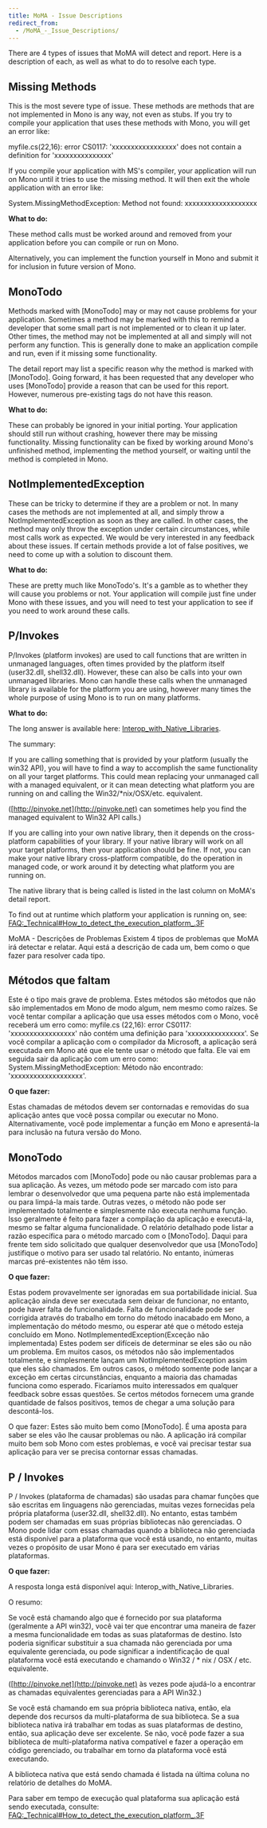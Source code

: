 ```yaml
---
title: MoMA - Issue Descriptions
redirect_from:
  - /MoMA_-_Issue_Descriptions/
---
```


There are 4 types of issues that MoMA will detect and report. Here is a description of each, as well as what to do to resolve each type.

Missing Methods
---------------

This is the most severe type of issue. These methods are methods that are not implemented in Mono is any way, not even as stubs. If you try to compile your application that uses these methods with Mono, you will get an error like:

myfile.cs(22,16): error CS0117: 'xxxxxxxxxxxxxxxxx' does not contain a definition for 'xxxxxxxxxxxxxxx'

If you compile your application with MS's compiler, your application will run on Mono until it tries to use the missing method. It will then exit the whole application with an error like:

System.MissingMethodException: Method not found: xxxxxxxxxxxxxxxxxxx

**What to do:**

These method calls must be worked around and removed from your application before you can compile or run on Mono.

Alternatively, you can implement the function yourself in Mono and submit it for inclusion in future version of Mono.

MonoTodo
--------

Methods marked with [MonoTodo] may or may not cause problems for your application. Sometimes a method may be marked with this to remind a developer that some small part is not implemented or to clean it up later. Other times, the method may not be implemented at all and simply will not perform any function. This is generally done to make an application compile and run, even if it missing some functionality.

The detail report may list a specific reason why the method is marked with [MonoTodo]. Going forward, it has been requested that any developer who uses [MonoTodo] provide a reason that can be used for this report. However, numerous pre-existing tags do not have this reason.

**What to do:**

These can probably be ignored in your initial porting. Your application should still run without crashing, however there may be missing functionality. Missing functionality can be fixed by working around Mono's unfinished method, implementing the method yourself, or waiting until the method is completed in Mono.

NotImplementedException
-----------------------

These can be tricky to determine if they are a problem or not. In many cases the methods are not implemented at all, and simply throw a NotImplementedException as soon as they are called. In other cases, the method may only throw the exception under certain circumstances, while most calls work as expected. We would be very interested in any feedback about these issues. If certain methods provide a lot of false positives, we need to come up with a solution to discount them.

**What to do:**

These are pretty much like MonoTodo's. It's a gamble as to whether they will cause you problems or not. Your application will compile just fine under Mono with these issues, and you will need to test your application to see if you need to work around these calls.

P/Invokes
---------

P/Invokes (platform invokes) are used to call functions that are written in unmanaged languages, often times provided by the platform itself (user32.dll, shell32.dll). However, these can also be calls into your own unmanaged libraries. Mono can handle these calls when the unmanaged library is available for the platform you are using, however many times the whole purpose of using Mono is to run on many platforms.

**What to do:**

The long answer is available here: [Interop_with_Native_Libraries](/docs/advanced/pinvoke/).

The summary:

If you are calling something that is provided by your platform (usually the win32 API), you will have to find a way to accomplish the same functionality on all your target platforms. This could mean replacing your unmanaged call with a managed equivalent, or it can mean detecting what platform you are running on and calling the Win32/\*nix/OSX/etc. equivalent.

([http://pinvoke.net](http://pinvoke.net) can sometimes help you find the managed equivalent to Win32 API calls.)

If you are calling into your own native library, then it depends on the cross-platform capabilities of your library. If your native library will work on all your target platforms, then your application should be fine. If not, you can make your native library cross-platform compatible, do the operation in managed code, or work around it by detecting what platform you are running on.

The native library that is being called is listed in the last column on MoMA's detail report.

To find out at runtime which platform your application is running on, see: [FAQ:\_Technical#How\_to\_detect\_the\_execution_platform\_.3F](/docs/faq/technical/)


MoMA - Descrições de Problemas
Existem 4 tipos de problemas que MoMA irá detectar e relatar. Aqui está a descrição de cada um, bem como o que fazer para resolver cada tipo.

Métodos que faltam
------------------

Este é o tipo mais grave de problema. Estes métodos são métodos que não são implementados em Mono de modo algum, nem mesmo como raízes. Se você tentar compilar a aplicação que usa esses métodos com o Mono, você receberá um erro como:
myfile.cs (22,16): error CS0117: 'xxxxxxxxxxxxxxxxx' não contém uma definição para 'xxxxxxxxxxxxxxx'.
Se você compilar a aplicação com o compilador da Microsoft, a aplicação será executada em Mono até que ele tente usar o método que falta. Ele vai em seguida sair da aplicação com um erro como:
System.MissingMethodException: Método não encontrado: 'xxxxxxxxxxxxxxxxxxx'.

**O que fazer:**

Estas chamadas de métodos devem ser contornadas e removidas do sua aplicação antes que você possa compilar ou executar no Mono.
Alternativamente, você pode implementar a função em Mono e apresentá-la para inclusão na futura versão do Mono.

MonoTodo
--------

Métodos marcados com [MonoTodo] pode ou não causar problemas para a sua aplicação. Às vezes, um método pode ser marcado com isto para lembrar o desenvolvedor que uma pequena parte não está implementada ou para limpá-la mais tarde. Outras vezes, o método não pode ser implementado totalmente e simplesmente não executa nenhuma função. Isso geralmente é feito para fazer a compilação da aplicação e executá-la, mesmo se faltar alguma funcionalidade.
O relatório detalhado pode listar a razão específica para o método marcado com o [MonoTodo]. Daqui para frente tem sido solicitado que qualquer desenvolvedor que usa [MonoTodo] justifique o motivo para ser usado tal relatório. No entanto, inúmeras marcas pré-existentes não têm isso.

**O que fazer:**

Estas podem provavelmente ser ignoradas em sua portabilidade inicial. Sua aplicação ainda deve ser executada sem deixar de funcionar, no entanto, pode haver falta de funcionalidade. Falta de funcionalidade pode ser corrigida através do trabalho em torno do método inacabado em Mono, a implementação do método mesmo, ou esperar até que o método esteja concluído em Mono.
NotImplementedException(Exceção não implementada)
Estes podem ser difíceis de determinar se eles são ou não um problema. Em muitos casos, os métodos não são implementados totalmente, e simplesmente lançam um NotImplementedException assim que eles são chamados. Em outros casos, o método somente pode lançar a exceção em certas circunstâncias, enquanto a maioria das chamadas funciona como esperado. Ficaríamos muito interessados em qualquer feedback sobre essas questões. Se certos métodos fornecem uma grande quantidade de falsos positivos, temos de chegar a uma solução para descontá-los.

O que fazer:
Estes são muito bem como [MonoTodo]. É uma aposta para saber se eles vão lhe causar problemas ou não. A aplicação irá compilar muito bem sob Mono com estes problemas, e você vai precisar testar sua aplicação para ver se precisa contornar essas chamadas.

P / Invokes
-----------

P / Invokes (plataforma de chamadas) são usadas para chamar funções que são escritas em linguagens não gerenciadas, muitas vezes fornecidas pela própria plataforma (user32.dll, shell32.dll). No entanto, estas também podem ser chamadas em suas próprias bibliotecas não gerenciadas. O Mono pode lidar com essas chamadas quando a biblioteca não gerenciada está disponível para a plataforma que você está usando, no entanto, muitas vezes o propósito de usar Mono é para ser executado em várias plataformas.

**O que fazer:**

A resposta longa está disponível aqui: Interop_with_Native_Libraries.

O resumo:

Se você está chamando algo que é fornecido por sua plataforma (geralmente a API win32), você vai ter que encontrar uma maneira de fazer a mesma funcionalidade em todas as suas plataformas de destino. Isto poderia significar substituir a sua chamada não gerenciada por uma equivalente gerenciada, ou pode significar a indentificação de qual plataforma você está executando e chamando o Win32 / * nix / OSX / etc. equivalente.

([http://pinvoke.net](http://pinvoke.net) às vezes pode ajudá-lo a encontrar as chamadas equivalentes gerenciadas para a API Win32.)

Se você está chamando em sua própria biblioteca nativa, então, ela depende dos recursos da multi-plataforma de sua biblioteca. Se a sua biblioteca nativa irá trabalhar em todas as suas plataformas de destino, então, sua aplicação deve ser excelente. Se não, você pode fazer a sua biblioteca de multi-plataforma nativa compatível e fazer a operação em código gerenciado, ou trabalhar em torno da plataforma você está executando.

A biblioteca nativa que está sendo chamada é listada na última coluna no relatório de detalhes do MoMA.

Para saber em tempo de execução qual plataforma sua aplicação está sendo executada, consulte: [FAQ:\_Technical#How\_to\_detect\_the\_execution_platform\_.3F](/docs/faq/technical/)

